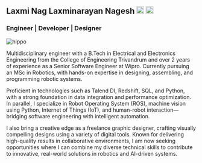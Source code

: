 ## Laxmi Nag Laxminarayan Nagesh [<img src = "https://github.com/user-attachments/assets/fcc156e0-c984-4f5a-b011-2c0956d5064c" width = "20" height = "20"/>](https://www.linkedin.com/in/laxminagln/) [<img src = "https://github.com/user-attachments/assets/fb1122e9-b367-47cc-9189-47ab3f06165b" width = "20" height = "20"/>](https://medium.com/@laxminagln)
### Engineer | Developer | Designer

![hippo]([https://github.com/user-attachments/assets/90aa888a-aa36-45de-9209-c529cafd15fe](https://www.google.com/url?sa=i&url=https%3A%2F%2Fgifer.com%2Fen%2F68JQ&psig=AOvVaw3sR6tGipttRHcl-MNHQT7I&ust=1747812392710000&source=images&cd=vfe&opi=89978449&ved=0CBAQjRxqFwoTCODoy9jCsY0DFQAAAAAdAAAAABAK))

Multidisciplinary engineer with a B.Tech in Electrical and Electronics Engineering from the College of Engineering Trivandrum and over 2 years of experience as a Senior Software Engineer at Wipro. Currently pursuing an MSc in Robotics, with hands-on expertise in designing, assembling, and programming robotic systems.

Proficient in technologies such as Talend DI, Redshift, SQL, and Python, with a strong foundation in data integration and performance optimization. In parallel, I specialize in Robot Operating System (ROS), machine vision using Python, Internet of Things (IoT), and human-robot interaction—bridging software engineering with intelligent automation.

I also bring a creative edge as a freelance graphic designer, crafting visually compelling designs using a variety of digital tools. Known for delivering high-quality results in collaborative environments, I am now seeking opportunities where I can combine my diverse technical skills to contribute to innovative, real-world solutions in robotics and AI-driven systems.
